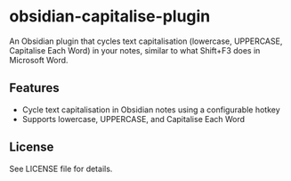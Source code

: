# obsidian-capitalise-plugin
An Obsidian plugin that cycles text capitalisation (lowercase, UPPERCASE, Capitalise Each Word) in your notes, similar to what Shift+F3 does in Microsoft Word.

## Features

- Cycle text capitalisation in Obsidian notes using a configurable hotkey
- Supports lowercase, UPPERCASE, and Capitalise Each Word

## License

See LICENSE file for details.

